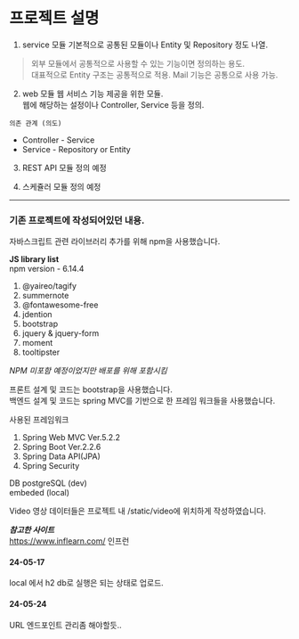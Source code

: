 # 프로젝트 설명

1. service 모듈
기본적으로 공통된 모듈이나 Entity 및 Repository 정도 나열.       
> 외부 모듈에서 공통적으로 사용할 수 있는 기능이면 정의하는 용도.      
> 대표적으로 Entity 구조는 공통적으로 적용. Mail 기능은 공통으로 사용 가능.

2. web 모듈
웹 서비스 기능 제공을 위한 모듈.     
웹에 해당하는 설정이나 Controller, Service 등을 정의. 

`의존 관계 (의도)`       
- Controller - Service        
- Service - Repository or Entity      

3. REST API 모듈
정의 예정

4. 스케쥴러 모듈
정의 예정


---

### 기존 프로젝트에 작성되어있던 내용.

자바스크립트 관련 라이브러리 추가를 위해 npm을 사용했습니다.<br>

**JS library list** <br>
npm version - 6.14.4 <br>
1. @yaireo/tagify<br>
2. summernote<br>
3. @fontawesome-free<br>
4. jdention<br>
5. bootstrap<br>
6. jquery & jquery-form<br>
7. moment<br>
8. tooltipster<br>

_NPM 미포함 예정이었지만 배포를 위해 포함시킴_

프론트 설계 및 코드는 bootstrap을 사용했습니다.<br>
백엔드 설계 및 코드는 spring MVC를 기반으로 한 프레임 워크들을 사용했습니다.<br>

사용된 프레임워크<br>
1. Spring Web MVC Ver.5.2.2
2. Spring Boot Ver.2.2.6
3. Spring Data API(JPA)
4. Spring Security

DB
postgreSQL (dev)<br>
embeded (local)

Video 영상 데이터들은 프로젝트 내 /static/video에 위치하게 작성하였습니다.

**_참고한 사이트_**<br>
https://www.inflearn.com/ 인프런


#### 24-05-17
local 에서 h2 db로 실행은 되는 상태로 업로드.

#### 24-05-24
URL 엔드포인트 관리좀 해야할듯..